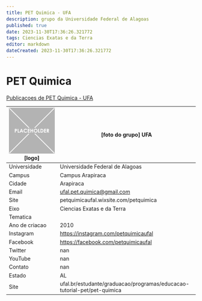```yaml
---
title: PET Quimica - UFA
description: grupo da Universidade Federal de Alagoas
published: true
date: 2023-11-30T17:36:26.321772
tags: Ciencias Exatas e da Terra
editor: markdown
dateCreated: 2023-11-30T17:36:26.321772
---
```


# PET Quimica

[Publicacoes de PET Quimica - UFA](/atividade/71PETQuimicaUFA/feed.md)

| ![placeholder.png](/placeholder.png) [logo] | [foto do grupo] UFA         |
| ------------------------------------------- | ------------------------------------------------- |
| Universidade                                | Universidade Federal de Alagoas      |
| Campus                                      | Campus Arapiraca            |
| Cidade                                      | Arapiraca             |
| Email                                       | ufal.pet.quimica@gmail.com             |
| Site                                        | petquimicaufal.wixsite.com/petquimica              |
| Eixo                                        | Ciencias Exatas e da Terra              |
| Tematica                                    |           |
| Ano de criacao                              | 2010        |
| Instagram                                   | https://instagram.com/petquimicaufal         |
| Facebook                                    | https://facebook.com/petquimicaufal          |
| Twitter                                     | nan           |
| YouTube                                     | nan           |
| Contato                                     | nan         |
| Estado                                      |  AL            |
| Site                                        | ufal.br/estudante/graduacao/programas/educacao-tutorial-pet/pet-quimica |
